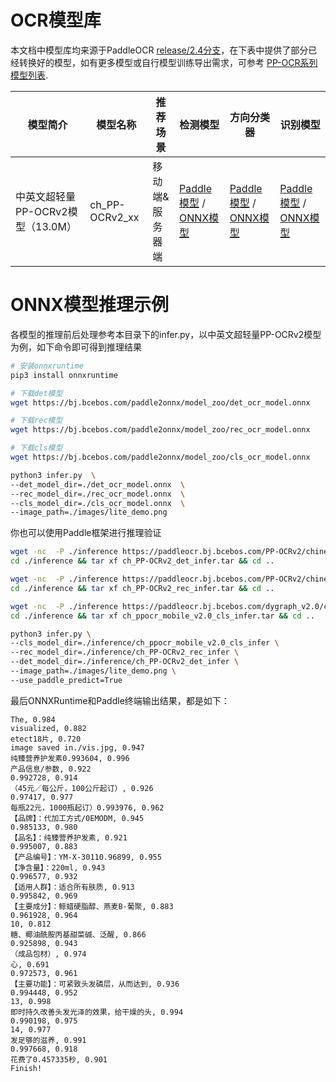 # OCR模型库

本文档中模型库均来源于PaddleOCR [release/2.4分支](https://github.com/PaddlePaddle/PaddleOCR/tree/release/2.4)，在下表中提供了部分已经转换好的模型，如有更多模型或自行模型训练导出需求，可参考 [PP-OCR系列模型列表](https://github.com/PaddlePaddle/PaddleOCR/blob/release/2.4/doc/doc_ch/models_list.md).

| 模型简介                              | 模型名称                | 推荐场景        | 检测模型                                                     | 方向分类器                                                   | 识别模型                                                     |
| ------------------------------------- | ----------------------- | --------------- | ------------------------------------------------------------ | ------------------------------------------------------------ | ------------------------------------------------------------ |
| 中英文超轻量PP-OCRv2模型（13.0M）     | ch_PP-OCRv2_xx          | 移动端&服务器端 | [Paddle模型](https://paddleocr.bj.bcebos.com/PP-OCRv2/chinese/ch_PP-OCRv2_det_infer.tar) / [ONNX模型]() | [Paddle模型](https://paddleocr.bj.bcebos.com/dygraph_v2.0/ch/ch_ppocr_mobile_v2.0_cls_infer.tar) / [ONNX模型]() | [Paddle模型](https://paddleocr.bj.bcebos.com/PP-OCRv2/chinese/ch_PP-OCRv2_rec_infer.tar) / [ONNX模型]() |



# ONNX模型推理示例

各模型的推理前后处理参考本目录下的infer.py，以中英文超轻量PP-OCRv2模型为例，如下命令即可得到推理结果

```bash
# 安装onnxruntime
pip3 install onnxruntime

# 下载det模型
wget https://bj.bcebos.com/paddle2onnx/model_zoo/det_ocr_model.onnx

# 下载rec模型
wget https://bj.bcebos.com/paddle2onnx/model_zoo/rec_ocr_model.onnx

# 下载cls模型
wget https://bj.bcebos.com/paddle2onnx/model_zoo/cls_ocr_model.onnx

python3 infer.py  \
--det_model_dir=./det_ocr_model.onnx  \
--rec_model_dir=./rec_ocr_model.onnx  \
--cls_model_dir=./cls_ocr_model.onnx  \
--image_path=./images/lite_demo.png
```

你也可以使用Paddle框架进行推理验证

```bash
wget -nc  -P ./inference https://paddleocr.bj.bcebos.com/PP-OCRv2/chinese/ch_PP-OCRv2_det_infer.tar
cd ./inference && tar xf ch_PP-OCRv2_det_infer.tar && cd ..

wget -nc  -P ./inference https://paddleocr.bj.bcebos.com/PP-OCRv2/chinese/ch_PP-OCRv2_rec_infer.tar
cd ./inference && tar xf ch_PP-OCRv2_rec_infer.tar && cd ..

wget -nc  -P ./inference https://paddleocr.bj.bcebos.com/dygraph_v2.0/ch/ch_ppocr_mobile_v2.0_cls_infer.tar
cd ./inference && tar xf ch_ppocr_mobile_v2.0_cls_infer.tar && cd ..

python3 infer.py \
--cls_model_dir=./inference/ch_ppocr_mobile_v2.0_cls_infer \
--rec_model_dir=./inference/ch_PP-OCRv2_rec_infer \
--det_model_dir=./inference/ch_PP-OCRv2_det_infer \
--image_path=./images/lite_demo.png \
--use_paddle_predict=True
```

最后ONNXRuntime和Paddle终端输出结果，都是如下：

```
The, 0.984
visualized, 0.882
etect18片, 0.720
image saved in./vis.jpg, 0.947
纯臻营养护发素0.993604, 0.996
产品信息/参数, 0.922
0.992728, 0.914
（45元／每公斤，100公斤起订）, 0.926
0.97417, 0.977
每瓶22元，1000瓶起订）0.993976, 0.962
【品牌】：代加工方式/0EMODM, 0.945
0.985133, 0.980
【品名】：纯臻营养护发素, 0.921
0.995007, 0.883
【产品编号】：YM-X-30110.96899, 0.955
【净含量】：220ml, 0.943
Q.996577, 0.932
【适用人群】：适合所有肤质, 0.913
0.995842, 0.969
【主要成分】：鲸蜡硬脂醇、燕麦B-葡聚, 0.883
0.961928, 0.964
10, 0.812
糖、椰油酰胺丙基甜菜碱、泛醒, 0.866
0.925898, 0.943
（成品包材）, 0.974
心, 0.691
0.972573, 0.961
【主要功能】：可紧致头发磷层，从而达到, 0.936
0.994448, 0.952
13, 0.998
即时持久改善头发光泽的效果，给干燥的头, 0.994
0.990198, 0.975
14, 0.977
发足够的滋养, 0.991
0.997668, 0.918
花费了0.457335秒, 0.901
Finish!
```

